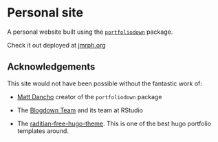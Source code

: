 # Personal site

A personal website built using the [`portfoliodown`](https://github.com/business-science/portfoliodown) package.

Check it out deployed at [jmrph.org](https://jmrph.org/)

## Acknowledgements

This site would not have been possible without the fantastic work of:

-   [Matt Dancho](https://github.com/mdancho84) creator of the `portfoliodown` package

-   The [Blogdown Team](https://github.com/rstudio/blogdown) and its team at RStudio

-   The [raditian-free-hugo-theme](https://github.com/radity/raditian-free-hugo-theme). This is one of the best hugo portfolio templates around.
